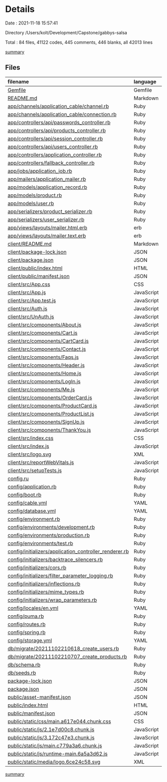 # Details

Date : 2021-11-18 15:57:41

Directory /Users/kolt/Development/Capstone/gabbys-salsa

Total : 84 files,  41122 codes, 445 comments, 446 blanks, all 42013 lines

[summary](results.md)

## Files
| filename | language | code | comment | blank | total |
| :--- | :--- | ---: | ---: | ---: | ---: |
| [Gemfile](/Gemfile) | Gemfile | 17 | 16 | 10 | 43 |
| [README.md](/README.md) | Markdown | 13 | 0 | 12 | 25 |
| [app/channels/application_cable/channel.rb](/app/channels/application_cable/channel.rb) | Ruby | 4 | 0 | 1 | 5 |
| [app/channels/application_cable/connection.rb](/app/channels/application_cable/connection.rb) | Ruby | 4 | 0 | 1 | 5 |
| [app/controllers/api/passwords_controller.rb](/app/controllers/api/passwords_controller.rb) | Ruby | 14 | 1 | 3 | 18 |
| [app/controllers/api/products_controller.rb](/app/controllers/api/products_controller.rb) | Ruby | 9 | 0 | 3 | 12 |
| [app/controllers/api/session_controller.rb](/app/controllers/api/session_controller.rb) | Ruby | 18 | 0 | 4 | 22 |
| [app/controllers/api/users_controller.rb](/app/controllers/api/users_controller.rb) | Ruby | 23 | 0 | 7 | 30 |
| [app/controllers/application_controller.rb](/app/controllers/application_controller.rb) | Ruby | 16 | 0 | 6 | 22 |
| [app/controllers/fallback_controller.rb](/app/controllers/fallback_controller.rb) | Ruby | 5 | 2 | 1 | 8 |
| [app/jobs/application_job.rb](/app/jobs/application_job.rb) | Ruby | 2 | 4 | 2 | 8 |
| [app/mailers/application_mailer.rb](/app/mailers/application_mailer.rb) | Ruby | 4 | 0 | 1 | 5 |
| [app/models/application_record.rb](/app/models/application_record.rb) | Ruby | 3 | 0 | 1 | 4 |
| [app/models/product.rb](/app/models/product.rb) | Ruby | 3 | 0 | 1 | 4 |
| [app/models/user.rb](/app/models/user.rb) | Ruby | 5 | 1 | 2 | 8 |
| [app/serializers/product_serializer.rb](/app/serializers/product_serializer.rb) | Ruby | 4 | 0 | 1 | 5 |
| [app/serializers/user_serializer.rb](/app/serializers/user_serializer.rb) | Ruby | 3 | 0 | 1 | 4 |
| [app/views/layouts/mailer.html.erb](/app/views/layouts/mailer.html.erb) | erb | 12 | 0 | 2 | 14 |
| [app/views/layouts/mailer.text.erb](/app/views/layouts/mailer.text.erb) | erb | 1 | 0 | 1 | 2 |
| [client/README.md](/client/README.md) | Markdown | 38 | 0 | 33 | 71 |
| [client/package-lock.json](/client/package-lock.json) | JSON | 38,168 | 0 | 1 | 38,169 |
| [client/package.json](/client/package.json) | JSON | 40 | 0 | 1 | 41 |
| [client/public/index.html](/client/public/index.html) | HTML | 28 | 23 | 1 | 52 |
| [client/public/manifest.json](/client/public/manifest.json) | JSON | 25 | 0 | 1 | 26 |
| [client/src/App.css](/client/src/App.css) | CSS | 555 | 8 | 78 | 641 |
| [client/src/App.js](/client/src/App.js) | JavaScript | 40 | 2 | 7 | 49 |
| [client/src/App.test.js](/client/src/App.test.js) | JavaScript | 7 | 0 | 2 | 9 |
| [client/src/Auth.js](/client/src/Auth.js) | JavaScript | 111 | 0 | 10 | 121 |
| [client/src/UnAuth.js](/client/src/UnAuth.js) | JavaScript | 19 | 0 | 2 | 21 |
| [client/src/components/About.js](/client/src/components/About.js) | JavaScript | 17 | 0 | 0 | 17 |
| [client/src/components/Cart.js](/client/src/components/Cart.js) | JavaScript | 79 | 1 | 15 | 95 |
| [client/src/components/CartCard.js](/client/src/components/CartCard.js) | JavaScript | 16 | 17 | 0 | 33 |
| [client/src/components/Contact.js](/client/src/components/Contact.js) | JavaScript | 29 | 0 | 1 | 30 |
| [client/src/components/Faqs.js](/client/src/components/Faqs.js) | JavaScript | 24 | 0 | 1 | 25 |
| [client/src/components/Header.js](/client/src/components/Header.js) | JavaScript | 23 | 0 | 4 | 27 |
| [client/src/components/Home.js](/client/src/components/Home.js) | JavaScript | 9 | 0 | 2 | 11 |
| [client/src/components/LogIn.js](/client/src/components/LogIn.js) | JavaScript | 76 | 0 | 16 | 92 |
| [client/src/components/Me.js](/client/src/components/Me.js) | JavaScript | 80 | 0 | 9 | 89 |
| [client/src/components/OrderCard.js](/client/src/components/OrderCard.js) | JavaScript | 11 | 0 | 3 | 14 |
| [client/src/components/ProductCard.js](/client/src/components/ProductCard.js) | JavaScript | 12 | 0 | 3 | 15 |
| [client/src/components/ProductList.js](/client/src/components/ProductList.js) | JavaScript | 20 | 0 | 5 | 25 |
| [client/src/components/SignUp.js](/client/src/components/SignUp.js) | JavaScript | 113 | 0 | 13 | 126 |
| [client/src/components/ThankYou.js](/client/src/components/ThankYou.js) | JavaScript | 21 | 0 | 5 | 26 |
| [client/src/index.css](/client/src/index.css) | CSS | 12 | 0 | 2 | 14 |
| [client/src/index.js](/client/src/index.js) | JavaScript | 15 | 3 | 5 | 23 |
| [client/src/logo.svg](/client/src/logo.svg) | XML | 1 | 0 | 0 | 1 |
| [client/src/reportWebVitals.js](/client/src/reportWebVitals.js) | JavaScript | 12 | 0 | 2 | 14 |
| [client/src/setupTests.js](/client/src/setupTests.js) | JavaScript | 1 | 4 | 1 | 6 |
| [config.ru](/config.ru) | Ruby | 3 | 1 | 3 | 7 |
| [config/application.rb](/config/application.rb) | Ruby | 23 | 18 | 10 | 51 |
| [config/boot.rb](/config/boot.rb) | Ruby | 3 | 0 | 2 | 5 |
| [config/cable.yml](/config/cable.yml) | YAML | 8 | 0 | 3 | 11 |
| [config/database.yml](/config/database.yml) | YAML | 15 | 62 | 10 | 87 |
| [config/environment.rb](/config/environment.rb) | Ruby | 2 | 2 | 2 | 6 |
| [config/environments/development.rb](/config/environments/development.rb) | Ruby | 24 | 23 | 20 | 67 |
| [config/environments/production.rb](/config/environments/production.rb) | Ruby | 22 | 65 | 27 | 114 |
| [config/environments/test.rb](/config/environments/test.rb) | Ruby | 21 | 23 | 17 | 61 |
| [config/initializers/application_controller_renderer.rb](/config/initializers/application_controller_renderer.rb) | Ruby | 0 | 7 | 2 | 9 |
| [config/initializers/backtrace_silencers.rb](/config/initializers/backtrace_silencers.rb) | Ruby | 1 | 5 | 3 | 9 |
| [config/initializers/cors.rb](/config/initializers/cors.rb) | Ruby | 0 | 12 | 7 | 19 |
| [config/initializers/filter_parameter_logging.rb](/config/initializers/filter_parameter_logging.rb) | Ruby | 3 | 2 | 2 | 7 |
| [config/initializers/inflections.rb](/config/initializers/inflections.rb) | Ruby | 0 | 14 | 3 | 17 |
| [config/initializers/mime_types.rb](/config/initializers/mime_types.rb) | Ruby | 0 | 3 | 2 | 5 |
| [config/initializers/wrap_parameters.rb](/config/initializers/wrap_parameters.rb) | Ruby | 3 | 8 | 4 | 15 |
| [config/locales/en.yml](/config/locales/en.yml) | YAML | 2 | 30 | 2 | 34 |
| [config/puma.rb](/config/puma.rb) | Ruby | 8 | 28 | 8 | 44 |
| [config/routes.rb](/config/routes.rb) | Ruby | 12 | 12 | 13 | 37 |
| [config/spring.rb](/config/spring.rb) | Ruby | 6 | 0 | 1 | 7 |
| [config/storage.yml](/config/storage.yml) | YAML | 6 | 23 | 6 | 35 |
| [db/migrate/20211102210618_create_users.rb](/db/migrate/20211102210618_create_users.rb) | Ruby | 11 | 0 | 2 | 13 |
| [db/migrate/20211102210707_create_products.rb](/db/migrate/20211102210707_create_products.rb) | Ruby | 12 | 0 | 2 | 14 |
| [db/schema.rb](/db/schema.rb) | Ruby | 22 | 12 | 6 | 40 |
| [db/seeds.rb](/db/seeds.rb) | Ruby | 4 | 7 | 3 | 14 |
| [package-lock.json](/package-lock.json) | JSON | 1,073 | 0 | 1 | 1,074 |
| [package.json](/package.json) | JSON | 21 | 0 | 1 | 22 |
| [public/asset-manifest.json](/public/asset-manifest.json) | JSON | 23 | 0 | 0 | 23 |
| [public/index.html](/public/index.html) | HTML | 1 | 0 | 0 | 1 |
| [public/manifest.json](/public/manifest.json) | JSON | 25 | 0 | 1 | 26 |
| [public/static/css/main.a617e044.chunk.css](/public/static/css/main.a617e044.chunk.css) | CSS | 1 | 1 | 0 | 2 |
| [public/static/js/2.1e7d00c8.chunk.js](/public/static/js/2.1e7d00c8.chunk.js) | JavaScript | 1 | 2 | 0 | 3 |
| [public/static/js/3.172c47e3.chunk.js](/public/static/js/3.172c47e3.chunk.js) | JavaScript | 1 | 1 | 0 | 2 |
| [public/static/js/main.c779a3a6.chunk.js](/public/static/js/main.c779a3a6.chunk.js) | JavaScript | 1 | 1 | 0 | 2 |
| [public/static/js/runtime-main.6a5a3d62.js](/public/static/js/runtime-main.6a5a3d62.js) | JavaScript | 1 | 1 | 0 | 2 |
| [public/static/media/logo.6ce24c58.svg](/public/static/media/logo.6ce24c58.svg) | XML | 1 | 0 | 0 | 1 |

[summary](results.md)
